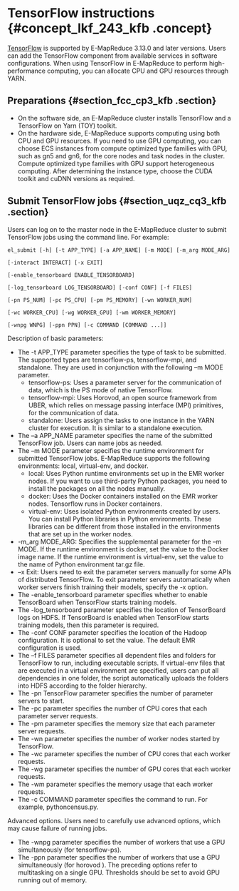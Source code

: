 # TensorFlow instructions {#concept_lkf_243_kfb .concept}

[TensorFlow](https://www.tensorflow.org) is supported by E-MapReduce 3.13.0 and later versions. Users can add the TensorFlow component from available services in software configurations. When using TensorFlow in E-MapReduce to perform high-performance computing, you can allocate CPU and GPU resources through YARN.

## Preparations {#section_fcc_cp3_kfb .section}

-   On the software side, an E-MapReduce cluster installs TensorFlow and a TensorFlow on Yarn \(TOY\) toolkit.
-   On the hardware side, E-MapReduce supports computing using both CPU and GPU resources. If you need to use GPU computing, you can choose ECS instances from compute optimized type families with GPU, such as gn5 and gn6, for the core nodes and task nodes in the cluster. Compute optimized type families with GPU support heterogeneous computing. After determining the instance type, choose the CUDA toolkit and cuDNN versions as required.

## Submit TensorFlow jobs {#section_uqz_cq3_kfb .section}

Users can log on to the master node in the E-MapReduce cluster to submit TensorFlow jobs using the command line. For example:

```
el_submit [-h] [-t APP_TYPE] [-a APP_NAME] [-m MODE] [-m_arg MODE_ARG]

[-interact INTERACT] [-x EXIT]

[-enable_tensorboard ENABLE_TENSORBOARD]

[-log_tensorboard LOG_TENSORBOARD] [-conf CONF] [-f FILES]

[-pn PS_NUM] [-pc PS_CPU] [-pm PS_MEMORY] [-wn WORKER_NUM]

[-wc WORKER_CPU] [-wg WORKER_GPU] [-wm WORKER_MEMORY]

[-wnpg WNPG] [-ppn PPN] [-c COMMAND [COMMAND ...]]
```

Description of basic parameters:

-   The -t APP\_TYPE parameter specifies the type of task to be submitted. The supported types are tensorflow-ps, tensorflow-mpi, and standalone. They are used in conjunction with the following –m MODE parameter.
    -   tensorflow-ps: Uses a parameter server for the communication of data, which is the PS mode of native TensorFlow.
    -   tensorflow-mpi: Uses Horovod, an open source framework from UBER, which relies on message passing interface \(MPI\) primitives, for the communication of data.
    -   standalone: Users assign the tasks to one instance in the YARN cluster for execution. It is similar to a standalone execution.
-   The –a APP\_NAME parameter specifies the name of the submitted TensorFlow job. Users can name jobs as needed.
-   The –m MODE parameter specifies the runtime environment for submitted TensorFlow jobs. E-MapReduce supports the following environments: local, virtual-env, and docker.
    -   local: Uses Python runtime environments set up in the EMR worker nodes. If you want to use third-party Python packages, you need to install the packages on all the nodes manually.
    -   docker: Uses the Docker containers installed on the EMR worker nodes. Tensorflow runs in Docker containers.
    -   virtual-env: Uses isolated Python environments created by users. You can install Python libraries in Python environments. These libraries can be different from those installed in the environments that are set up in the worker nodes.
-   -m\_arg MODE\_ARG: Specifies the supplemental parameter for the –m MODE. If the runtime environment is docker, set the value to the Docker image name. If the runtime environment is virtual-env, set the value to the name of Python environment tar.gz file.
-   –x Exit: Users need to exit the parameter servers manually for some APIs of distributed TensorFlow. To exit parameter servers automatically when worker servers finish training their models, specify the -x option.
-   The -enable\_tensorboard parameter specifies whether to enable TensorBoard when TensorFlow starts training models.
-   The -log\_tensorboard parameter specifies the location of TensorBoard logs on HDFS. If TensorBoard is enabled when TensorFlow starts training models, then this parameter is required.
-   The -conf CONF parameter specifies the location of the Hadoop configuration. It is optional to set the value. The default EMR configuration is used.
-   The –f FILES parameter specifies all dependent files and folders for TensorFlow to run, including executable scripts. If virtual-env files that are executed in a virtual environment are specified, users can put all dependencies in one folder, the script automatically uploads the folders into HDFS according to the folder hierarchy.
-   The -pn TensorFlow parameter specifies the number of parameter servers to start.
-   The -pc parameter specifies the number of CPU cores that each parameter server requests.
-   The -pm parameter specifies the memory size that each parameter server requests.
-   The -wn parameter specifies the number of worker nodes started by TensorFlow.
-   The -wc parameter specifies the number of CPU cores that each worker requests.
-   The -wg parameter specifies the number of GPU cores that each worker requests.
-   The -wm parameter specifies the memory usage that each worker requests.
-   The -c COMMAND parameter specifies the command to run. For example, pythoncensus.py.

Advanced options. Users need to carefully use advanced options, which may cause failure of running jobs.

-   The -wnpg parameter specifies the number of workers that use a GPU simultaneously \(for tensorflow-ps\).
-   The -ppn parameter specifies the number of workers that use a GPU simultaneously \(for horovod \). The preceding options refer to multitasking on a single GPU. Thresholds should be set to avoid GPU running out of memory.

